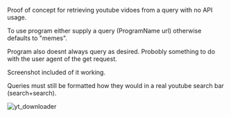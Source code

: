 Proof of concept for retrieving youtube vidoes from a query with no API usage. 

To use program either supply a query (ProgramName url) otherwise defaults to "memes".

Program also doesnt always query as desired. Probobly something to do with the user agent of the get request.

Screenshot included of it working.

Queries must still be formatted how they would in a real youtube search bar (search+search).

![yt_downloader](https://github.com/user-attachments/assets/222afd0b-f5b8-4dcb-83a9-9cce3295e1f3)

